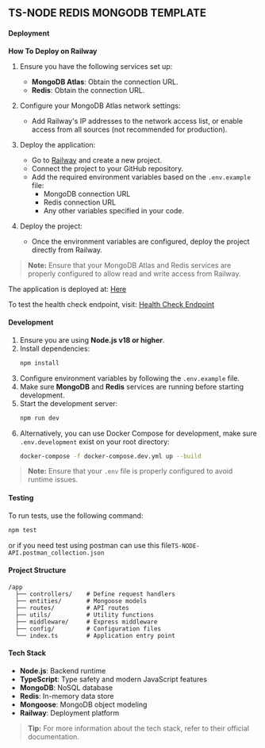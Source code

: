 ## TS-NODE REDIS MONGODB TEMPLATE

#### Deployment

**How To Deploy on Railway**
1. Ensure you have the following services set up:
   - **MongoDB Atlas**: Obtain the connection URL.
   - **Redis**: Obtain the connection URL.

2. Configure your MongoDB Atlas network settings:
   - Add Railway's IP addresses to the network access list, or enable access from all sources (not recommended for production).

3. Deploy the application:
   - Go to [Railway](https://railway.app/) and create a new project.
   - Connect the project to your GitHub repository.
   - Add the required environment variables based on the `.env.example` file:
     - MongoDB connection URL
     - Redis connection URL
     - Any other variables specified in your code.

4. Deploy the project:
   - Once the environment variables are configured, deploy the project directly from Railway.

> **Note:** Ensure that your MongoDB Atlas and Redis services are properly configured to allow read and write access from Railway.

The application is deployed at:
[Here](https://ts-mongose-template-production.up.railway.app/)

To test the health check endpoint, visit:
[Health Check Endpoint](https://ts-mongose-template-production.up.railway.app/api/v1/health)

#### Development

1. Ensure you are using **Node.js v18 or higher**.
2. Install dependencies:
   ```bash
   npm install
   ```
3. Configure environment variables by following the `.env.example` file.
4. Make sure **MongoDB** and **Redis** services are running before starting development.
5. Start the development server:
   ```bash
   npm run dev
   ```
6. Alternatively, you can use Docker Compose for development, make sure `.env.development` exist on your root directory:
   ```bash
   docker-compose -f docker-compose.dev.yml up --build
   ```

> **Note:** Ensure that your `.env` file is properly configured to avoid runtime issues.



#### Testing

To run tests, use the following command:
```bash
npm test
```
or if you need test using postman can use this file``TS-NODE-API.postman_collection.json``

#### Project Structure

```
/app
  ├── controllers/    # Define request handlers
  ├── entities/       # Mongoose models
  ├── routes/         # API routes
  ├── utils/          # Utility functions
  ├── middleware/     # Express middleware
  ├── config/         # Configuration files
  └── index.ts        # Application entry point
```

#### Tech Stack

- **Node.js**: Backend runtime
- **TypeScript**: Type safety and modern JavaScript features
- **MongoDB**: NoSQL database
- **Redis**: In-memory data store
- **Mongoose**: MongoDB object modeling
- **Railway**: Deployment platform

> **Tip:** For more information about the tech stack, refer to their official documentation.
